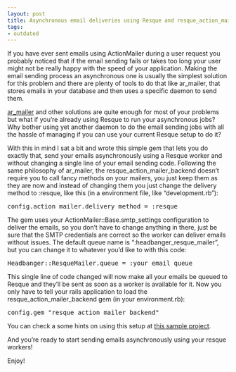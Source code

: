 ```yaml
---
layout: post
title: Asynchronous email deliveries using Resque and resque_action_mailer_backend
tags:
- outdated
---
```


If you have ever sent emails using ActionMailer during a user request you probably noticed that if the email sending fails or takes too long your user might not be really happy with the speed of your application. Making the email sending process an asynchronous one is usually the simplest solution for this problem and there are plenty of tools to do that like ar_mailer, that stores emails in your database and then uses a specific daemon to send them.

<!--more-->

<a href="http://seattlerb.rubyforge.org/ar_mailer/">ar_mailer</a> and other solutions are quite enough for most of your problems but what if you’re already using Resque to run your asynchronous jobs? Why bother using yet another daemon to do the email sending jobs with all the hassle of managing if you can use your current Resque setup to do it?

With this in mind I sat a bit and wrote this simple gem that lets you do exactly that, send your emails asynchronously using a Resque worker and without changing a single line of your email sending code. Following the same philosophy of ar_mailer, the resque_action_mailer_backend doesn’t require you to call fancy methods on your mailers, you just keep them as they are now and instead of changing them you just change the delivery method to :resque, like this (in a environment file, like “development.rb”):

<pre class="brush:ruby">config.action_mailer.delivery_method = :resque</pre>

The gem uses your ActionMailer::Base.smtp_settings configuration to deliver the emails, so you don’t have to change anything in there, just be sure that the SMTP credentials are correct so the worker can deliver emails without issues. The default queue name is “:headbanger_resque_mailer”, but you can change it to whatever you’d like to with this code:

<pre class="brush:ruby">Headbanger::ResqueMailer.queue = :your_email_queue</pre>

This single line of code changed will now make all your emails be queued to Resque and they’ll be sent as soon as a worker is available for it. Now you only have to tell your rails application to load the resque_action_mailer_backend gem (in your environment.rb):

<pre class="brush:ruby">config.gem &quot;resque_action_mailer_backend&quot;</pre>

You can check a some hints on using this setup at <a href="http://github.com/mauricio/resque_action_mailer_backend_example">this sample project</a>.

And you’re ready to start sending emails asynchronously using your resque workers!

Enjoy!
